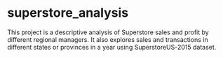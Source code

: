 # superstore_analysis
This project is a descriptive analysis of Superstore sales and profit by different regional managers. It also explores sales and transactions in different states or provinces in a year using SuperstoreUS-2015 dataset.
